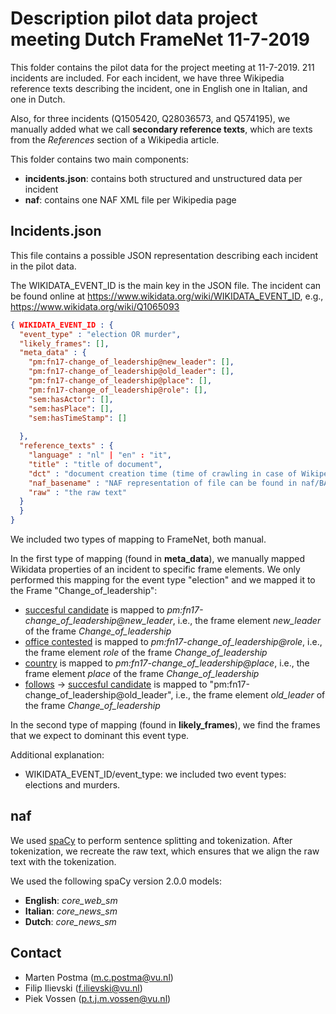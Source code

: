 # Description pilot data project meeting Dutch FrameNet 11-7-2019

This folder contains the pilot data for the project meeting at 11-7-2019.
211 incidents are included. For each incident, we have three Wikipedia reference texts describing the incident, one in English
one in Italian, and one in Dutch.

Also, for three incidents (Q1505420, Q28036573, and Q574195), we manually added what we call **secondary reference texts**, which are texts from the *References* section of a Wikipedia article.

This folder contains two main components:
* **incidents.json**: contains both structured and unstructured data per incident
* **naf**: contains one NAF XML file per Wikipedia page

## Incidents.json

This file contains a possible JSON representation describing each incident in the pilot data.

The WIKIDATA_EVENT_ID is the main key in the JSON file. The incident can be found online
at https://www.wikidata.org/wiki/WIKIDATA_EVENT_ID, e.g., https://www.wikidata.org/wiki/Q1065093

```json
{ WIKIDATA_EVENT_ID : {
  "event_type" : "election OR murder",
  "likely_frames": [],
  "meta_data" : {
    "pm:fn17-change_of_leadership@new_leader": [],
    "pm:fn17-change_of_leadership@old_leader": [],
    "pm:fn17-change_of_leadership@place": [],
    "pm:fn17-change_of_leadership@role": [],
    "sem:hasActor": [],
    "sem:hasPlace": [],
    "sem:hasTimeStamp": []
   
  },
  "reference_texts" : {
    "language" : "nl" | "en" : "it",
    "title" : "title of document",
    "dct" : "document creation time (time of crawling in case of Wikipedia articles)",
    "naf_basename" : "NAF representation of file can be found in naf/BASENAME",
    "raw" : "the raw text"
  }
  }
}
```

We included two types of mapping to FrameNet, both manual.

In the first type of mapping (found in **meta_data**), we manually mapped Wikidata properties of an incident to specific frame elements. We only performed this mapping for the event type "election" and we mapped it to the Frame "Change_of_leadership":
* [succesful candidate](https://www.wikidata.org/wiki/Property:P991) is mapped to *pm:fn17-change_of_leadership@new_leader*, i.e., the frame element *new_leader* of the frame *Change_of_leadership*
* [office contested](https://www.wikidata.org/wiki/Property:P541) is mapped to *pm:fn17-change_of_leadership@role*, i.e., the frame element *role* of the frame *Change_of_leadership*
* [country](https://www.wikidata.org/wiki/Property:P17) is mapped to *pm:fn17-change_of_leadership@place*, i.e., the frame element *place* of the frame *Change_of_leadership*
* [follows](https://www.wikidata.org/wiki/Property:P155) -> [succesful candidate](https://www.wikidata.org/wiki/Property:P991) is mapped to "pm:fn17-change_of_leadership@old_leader", i.e., the frame element *old_leader* of the frame *Change_of_leadership*

In the second type of mapping (found in **likely_frames**), we find the frames that we expect to dominant this event type.


Additional explanation:
* WIKIDATA_EVENT_ID/event_type: we included two event types: elections and murders.

## naf

We used [spaCy](https://spacy.io/) to perform sentence splitting and tokenization.
After tokenization, we recreate the raw text, which ensures that we align the raw text with the tokenization. 

We used the following spaCy version 2.0.0 models:
* **English**: *core_web_sm*
* **Italian**: *core_news_sm*
* **Dutch**: *core_news_sm*

## Contact
* Marten Postma (m.c.postma@vu.nl)
* Filip Ilievski (f.ilievski@vu.nl)
* Piek Vossen (p.t.j.m.vossen@vu.nl)
